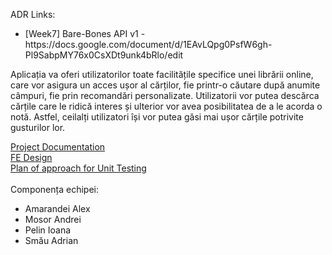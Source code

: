 ADR Links:
<ul>
<li>[Week7] Bare-Bones API v1 - https://docs.google.com/document/d/1EAvLQpg0PsfW6gh-Pl9SabpMY76x0CsXDt9unk4bRlo/edit</li>
</ul>

Aplicația va oferi utilizatorilor toate facilitățile specifice unei librării
online, care vor asigura un acces ușor al cărților, fie printr-o căutare după anumite câmpuri, fie prin recomandări personalizate. Utilizatorii vor putea descărca cărțile care le
ridică interes și ulterior vor avea posibilitatea de a le acorda o notă. Astfel, ceilalți utilizatori își vor putea găsi mai ușor cărțile potrivite gusturilor lor.

<a href="https://docs.google.com/document/d/1tg2KsBLGGSRlmzItTLB71LhLUBidkr7FpBBY7mIn6t4/edit?usp=sharing"> Project Documentation </a><br>
<a href="https://www.figma.com/file/fHg2jT1LoflL9pONVGloWL/Books-recommendation-system?node-id=0%3A1"> FE Design </a><br>
<a href="https://docs.google.com/document/d/1-QeW9n1y5QUnvK7a6EZNj13mndlmYReg/edit"> Plan of approach for Unit Testing </a><br>
<br>Componența echipei:<ul>
<li> Amarandei Alex</li>
<li> Mosor Andrei</li>
<li> Pelin Ioana</li>
<li> Smău Adrian</li>
</ul>
